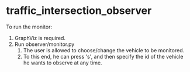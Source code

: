 # traffic_intersection_observer

To run the monitor:
1. GraphViz is required.
2. Run observer/monitor.py
   1) The user is allowed to choose/change the vehicle to be monitored.
   2) To this end, he can press 's', and then specify the id of the vehicle he wants to observe at any time.
